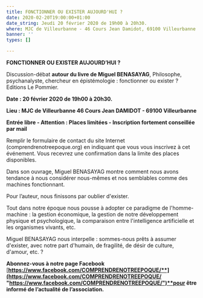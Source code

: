 ```yaml
---
title: FONCTIONNER OU EXISTER AUJOURD'HUI ?
date: 2020-02-20T19:00:00+01:00
date_string: Jeudi 20 février 2020 de 19h00 à 20h30.
where: MJC de Villeurbanne - 46 Cours Jean Damidot, 69100 Villeurbanne
banner: ''
types: []

---
```

**FONCTIONNER OU EXISTER AUJOURD’HUI ?**

Discussion-débat **autour du livre de Miguel BENASAYAG**, Philosophe, psychanalyste, chercheur en épistémologie : fonctionner ou exister ?Editions Le Pommier.

**Date : 20 février 2020 de 19h00 à 20h30.**

**Lieu : MJC de Villeurbanne 46 Cours Jean DAMIDOT - 69100 Villeurbanne**

**Entrée libre - Attention : Places limitées - Inscription fortement conseillée par mail**

Remplir le formulaire de contact du site Internet (comprendrenotreepoque.org) en indiquant que vous vous inscrivez à cet événement. Vous recevrez une confirmation dans la limite des places disponibles.

Dans son ouvrage, Miguel BENASAYAG montre comment nous avons tendance à nous considérer nous-mêmes et nos semblables comme des machines fonctionnant.

Pour l’auteur, nous finissons par oublier d'exister.

Tout dans notre époque nous pousse à adopter ce paradigme de l'homme-machine : la gestion économique, la gestion de notre développement physique et psychologique, la comparaison entre l'intelligence artificielle et les organismes vivants, etc.

Miguel BENASAYAG nous interpelle : sommes-nous prêts à assumer d'exister, avec notre part d'humain, de fragilité, de désir de culture, d'amour, etc. ?

**Abonnez-vous à notre page Facebook** [**https://www.facebook.com/COMPRENDRENOTREEPOQUE/**](https://www.facebook.com/COMPRENDRENOTREEPOQUE/ "https://www.facebook.com/COMPRENDRENOTREEPOQUE/")**pour être informé de l’actualité de l’association.**